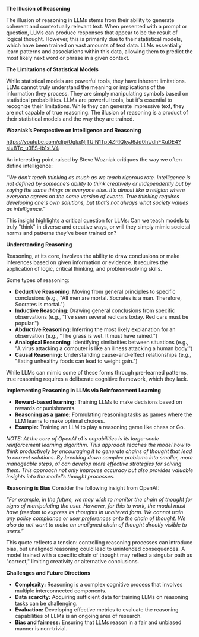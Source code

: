 **The Illusion of Reasoning**

The illusion of reasoning in LLMs stems from their ability to generate coherent and contextually relevant text. When presented with a prompt or question, LLMs can produce responses that appear to be the result of logical thought. However, this is primarily due to their statistical models, which have been trained on vast amounts of text data. LLMs essentially learn patterns and associations within this data, allowing them to predict the most likely next word or phrase in a given context.

**The Limitations of Statistical Models**

While statistical models are powerful tools, they have inherent limitations. LLMs cannot truly understand the meaning or implications of the information they process. They are simply manipulating symbols based on statistical probabilities. LLMs are powerful tools, but it's essential to recognize their limitations. While they can generate impressive text, they are not capable of true reasoning. The illusion of reasoning is a product of their statistical models and the way they are trained.

**Wozniak’s Perspective on Intelligence and Reasoning**

https://youtube.com/clip/UgkxNjTUlN1Tpt4ZRlQkyJ6Jd0hUdhFXuDE4?si=8Tc_u3ES-ib1xLV4

An interesting point raised by Steve Wozniak critiques the way we often define intelligence:

*“We don't teach thinking as much as we teach rigorous rote. Intelligence is not defined by someone’s ability to think creatively or independently but by saying the same things as everyone else. It’s almost like a religion where everyone agrees on the same version of events. True thinking requires developing one's own solutions, but that’s not always what society values as intelligence.”*

This insight highlights a critical question for LLMs: Can we teach models to truly "think" in diverse and creative ways, or will they simply mimic societal norms and patterns they've been trained on?

**Understanding Reasoning**

Reasoning, at its core, involves the ability to draw conclusions or make inferences based on given information or evidence. It requires the application of logic, critical thinking, and problem-solving skills. 

Some types of reasoning:
* **Deductive Reasoning:** Moving from general principles to specific conclusions (e.g., "All men are mortal. Socrates is a man. Therefore, Socrates is mortal.")
* **Inductive Reasoning:** Drawing general conclusions from specific observations (e.g., "I've seen several red cars today. Red cars must be popular.")
* **Abductive Reasoning:** Inferring the most likely explanation for an observation (e.g., "The grass is wet. It must have rained.")
* **Analogical Reasoning:** Identifying similarities between situations (e.g., "A virus attacking a computer is like an illness attacking a human body.")
* **Causal Reasoning:** Understanding cause-and-effect relationships (e.g., "Eating unhealthy foods can lead to weight gain.")

While LLMs can mimic some of these forms through pre-learned patterns, true reasoning requires a deliberate cognitive framework, which they lack.

**Implementing Reasoning in LLMs via Reinforcement Learning**
   * **Reward-based learning:** Training LLMs to make decisions based on rewards or punishments.
   * **Reasoning as a game:** Formulating reasoning tasks as games where the LLM learns to make optimal choices.
   * **Example:** Training an LLM to play a reasoning game like chess or Go.

_NOTE: At the core of OpenAI o1's capabilities is its large-scale reinforcement learning algorithm. This approach teaches the model how to think productively by encouraging it to generate chains of thought that lead to correct solutions. By breaking down complex problems into smaller, more manageable steps, o1 can develop more effective strategies for solving them. This approach not only improves accuracy but also provides valuable insights into the model's thought processes._

**Reasoning is Bias**
Consider the following insight from OpenAI:

*“For example, in the future, we may wish to monitor the chain of thought for signs of manipulating the user. However, for this to work, the model must have freedom to express its thoughts in unaltered form. We cannot train any policy compliance or user preferences onto the chain of thought. We also do not want to make an unaligned chain of thought directly visible to users.”*

This quote reflects a tension: controlling reasoning processes can introduce bias, but unaligned reasoning could lead to unintended consequences. A model trained with a specific chain of thought may reflect a singular path as "correct," limiting creativity or alternative conclusions.

**Challenges and Future Directions**

* **Complexity:** Reasoning is a complex cognitive process that involves multiple interconnected components.
* **Data scarcity:** Acquiring sufficient data for training LLMs on reasoning tasks can be challenging.
* **Evaluation:** Developing effective metrics to evaluate the reasoning capabilities of LLMs is an ongoing area of research.
* **Bias and fairness:** Ensuring that LLMs reason in a fair and unbiased manner is non-trivial.
